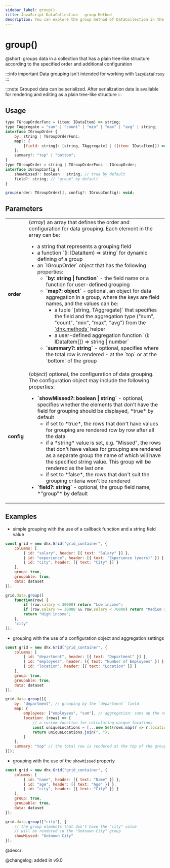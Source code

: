 ```yaml
---
sidebar_label: group()
title: JavaScript DataCollection - group Method 
description: You can explore the group method of DataCollection in the documentation of the DHTMLX JavaScript UI library. Browse developer guides and API reference, try out code examples and live demos, and download a free 30-day evaluation version of DHTMLX Suite.
---
```


# group()

@short: groups data in a collection that has a plain tree-like structure according to the specified order and additional configuration

:::info important
Data grouping isn't intended for working with [`lazyDataProxy`](helpers.md/lazydataproxy/)
:::

:::note
Grouped data can be serialized. After serialization data is available for rendering and editing as a plain tree-like structure
:::

## Usage

~~~jsx {16}
type TGroupOrderFunc = (item: IDataItem) => string;
type TAggregate = "sum" | "count" | "min" | "max" | "avg" | string;
interface IGroupOrder {
    by: string | TGroupOrderFunc;
    map?: {
        [field: string]: [string, TAggregate] | ((item: IDataItem[]) => string | number)
    };
    summary?: "top" | "bottom";
}
type TGroupOrder = string | TGroupOrderFunc | IGroupOrder;
interface IGroupConfig {
    showMissed?: boolean | string; // true by default
    field?: string; // "group" by default
}

group(order: TGroupOrder[], config?: IGroupConfig): void;
~~~

## Parameters

<table>
    <tbody>
        <tr>
            <td><b>order</b></td>
            <td> (<i>array</i>) an array that defines the order and configuration for data grouping. Each element in the array can be:<ul><li>a string that represents a grouping field</li><li>a function `(i: IDataItem) => string` for dynamic defining of a group</li><li>an `IGroupOrder` object that has the following properties:<ul><li><b>`by: string | function`</b> - the field name or a function for user-defined grouping</li><li><b>`map?: object`</b> - optional, an object for data aggregation in a group, where the keys are field names, and the values can be:
            <ul><li>a tuple `[string, TAggregate]` that specifies the field and the aggregation type ("sum", "count", "min", "max", "avg") from the <a href="../../../helpers/data_calculation_functions/">`dhx.methods`</a> helper</li><li> a user-defined aggregation function `(i: IDataItem[]) => string | number`</li></ul></li><li><b>`summary?: string`</b> - optional, specifies where the total row is rendered - at the `top` or at the `bottom` of the group </li></ul></li></ul></td>
        </tr>
        <tr>
            <td><b>config</b></td>
            <td>(<i>object</i>) optional, the configuration of data grouping. The configuration object may include the following properties:<ul><li><b>`showMissed?: boolean | string`</b> - optional, specifies whether the elements that don't have the field for grouping should be displayed, *true* by default<ul><li>if set to *true*, the rows that don't have values for grouping are rendered row by row after all the data</li><li>if a *string* value is set, e.g. "Missed", the rows that don't have values for grouping are rendered as a separate group the name of which will have the specified string value. This group will be rendered as the last one</li><li>if set to *false*, the rows that don't suit the grouping criteria won't be rendered</li></ul></li><li><b>`field?: string`</b> - optional, the group field name, *"group"* by default</li></ul></td>
        </tr>
    </tbody>
</table>

## Examples

- simple grouping with the use of a callback function and a string field value

~~~jsx {12-19}
const grid = new dhx.Grid("grid_container", {
    columns: [
        { id: "salary", header: [{ text: "Salary" }] },
        { id: "experience", header: [{ text: "Experience (years)" }] },
        { id: "city", header: [{ text: "City" }] }
    ],
    group: true,
    groupable: true,
    data: dataset
});

grid.data.group([
    function(row) {
        if (row.salary < 30000) return "Low income";
        if (row.salary >= 30000 && row.salary < 70000) return "Medium income";
        return "High income";
    },
    "city"
]);
~~~

- grouping with the use of a configuration object and aggregation settings

~~~jsx {12-23}
const grid = new dhx.Grid("grid_container", {
    columns: [
        { id: "department", header: [{ text: "Department" }] },
        { id: "employees", header: [{ text: "Number of Employees" }] },
        { id: "location", header: [{ text: "Location" }] }
    ],
    group: true,
    groupable: true,
    data: dataset
});

grid.data.group([{
    by: "department", // grouping by the `department` field
    map: {
        employees: ["employees", "sum"], // aggregation: sums up the number of employees
        location: (rows) => {
            // a custom function for calculating unique locations
            const uniqueLocations = [...new Set(rows.map(r => r.location))];
            return uniqueLocations.join(", ");
        }
    },
    summary: "top" // the total row is rendered at the top of the group
}]);
~~~

- grouping with the use of the `showMissed` property

~~~jsx {12-16}
const grid = new dhx.Grid("grid_container", {
    columns: [
        { id: "name", header: [{ text: "Name" }] },
        { id: "age", header: [{ text: "Age" }] },
        { id: "city", header: [{ text: "City" }] }
    ],
    group: true,
    groupable: true,
    data: dataset
});

grid.data.group(["city"], {
    // the group elements that don't have the "city" value
    // will be rendered in the "Unknown City" group
    showMissed: "Unknown City" 
});
~~~

@descr:

@changelog: added in v9.0